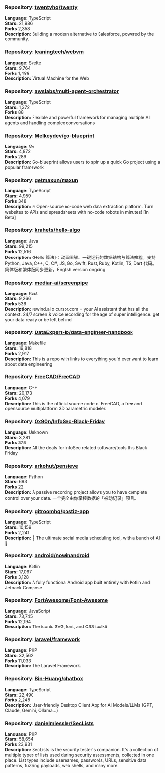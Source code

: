 ### **Repository:** [twentyhq/twenty](https://github.com/twentyhq/twenty)  

**Language:** TypeScript  
**Stars:** 21,986  
**Forks** 2,358  
**Description:** Building a modern alternative to Salesforce, powered by the community.  

### **Repository:** [leaningtech/webvm](https://github.com/leaningtech/webvm)  

**Language:** Svelte  
**Stars:** 9,764  
**Forks** 1,488  
**Description:** Virtual Machine for the Web  

### **Repository:** [awslabs/multi-agent-orchestrator](https://github.com/awslabs/multi-agent-orchestrator)  

**Language:** TypeScript  
**Stars:** 1,372  
**Forks** 88  
**Description:** Flexible and powerful framework for managing multiple AI agents and handling complex conversations  

### **Repository:** [Melkeydev/go-blueprint](https://github.com/Melkeydev/go-blueprint)  

**Language:** Go  
**Stars:** 4,872  
**Forks** 289  
**Description:** Go-blueprint allows users to spin up a quick Go project using a popular framework  

### **Repository:** [getmaxun/maxun](https://github.com/getmaxun/maxun)  

**Language:** TypeScript  
**Stars:** 4,959  
**Forks** 348  
**Description:** 🔥 Open-source no-code web data extraction platform. Turn websites to APIs and spreadsheets with no-code robots in minutes! [In Beta]  

### **Repository:** [krahets/hello-algo](https://github.com/krahets/hello-algo)  

**Language:** Java  
**Stars:** 99,215  
**Forks** 12,516  
**Description:** 《Hello 算法》：动画图解、一键运行的数据结构与算法教程。支持 Python, Java, C++, C, C#, JS, Go, Swift, Rust, Ruby, Kotlin, TS, Dart 代码。简体版和繁体版同步更新，English version ongoing  

### **Repository:** [mediar-ai/screenpipe](https://github.com/mediar-ai/screenpipe)  

**Language:** Rust  
**Stars:** 9,266  
**Forks** 536  
**Description:** rewind.ai x cursor.com = your AI assistant that has all the context. 24/7 screen & voice recording for the age of super intelligence. get your data ready or be left behind  

### **Repository:** [DataExpert-io/data-engineer-handbook](https://github.com/DataExpert-io/data-engineer-handbook)  

**Language:** Makefile  
**Stars:** 19,818  
**Forks** 2,917  
**Description:** This is a repo with links to everything you'd ever want to learn about data engineering  

### **Repository:** [FreeCAD/FreeCAD](https://github.com/FreeCAD/FreeCAD)  

**Language:** C++  
**Stars:** 20,173  
**Forks** 4,079  
**Description:** This is the official source code of FreeCAD, a free and opensource multiplatform 3D parametric modeler.  

### **Repository:** [0x90n/InfoSec-Black-Friday](https://github.com/0x90n/InfoSec-Black-Friday)  

**Language:** Unknown  
**Stars:** 3,281  
**Forks** 378  
**Description:** All the deals for InfoSec related software/tools this Black Friday  

### **Repository:** [arkohut/pensieve](https://github.com/arkohut/pensieve)  

**Language:** Python  
**Stars:** 693  
**Forks** 22  
**Description:** A passive recording project allows you to have complete control over your data. 一个完全由你掌控数据的「被动记录」项目。  

### **Repository:** [gitroomhq/postiz-app](https://github.com/gitroomhq/postiz-app)  

**Language:** TypeScript  
**Stars:** 10,159  
**Forks** 2,241  
**Description:** 📨 The ultimate social media scheduling tool, with a bunch of AI 🤖  

### **Repository:** [android/nowinandroid](https://github.com/android/nowinandroid)  

**Language:** Kotlin  
**Stars:** 17,067  
**Forks** 3,128  
**Description:** A fully functional Android app built entirely with Kotlin and Jetpack Compose  

### **Repository:** [FortAwesome/Font-Awesome](https://github.com/FortAwesome/Font-Awesome)  

**Language:** JavaScript  
**Stars:** 73,745  
**Forks** 12,194  
**Description:** The iconic SVG, font, and CSS toolkit  

### **Repository:** [laravel/framework](https://github.com/laravel/framework)  

**Language:** PHP  
**Stars:** 32,562  
**Forks** 11,033  
**Description:** The Laravel Framework.  

### **Repository:** [Bin-Huang/chatbox](https://github.com/Bin-Huang/chatbox)  

**Language:** TypeScript  
**Stars:** 22,490  
**Forks** 2,245  
**Description:** User-friendly Desktop Client App for AI Models/LLMs (GPT, Claude, Gemini, Ollama...)  

### **Repository:** [danielmiessler/SecLists](https://github.com/danielmiessler/SecLists)  

**Language:** PHP  
**Stars:** 58,654  
**Forks** 23,931  
**Description:** SecLists is the security tester's companion. It's a collection of multiple types of lists used during security assessments, collected in one place. List types include usernames, passwords, URLs, sensitive data patterns, fuzzing payloads, web shells, and many more.  

